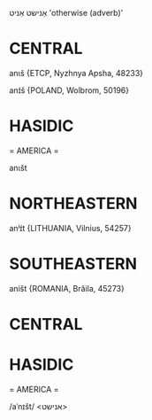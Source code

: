 אַנישט
אַניט
'otherwise (adverb)'

CENTRAL
========

anɩš {ETCP, Nyzhnya Apsha, 48233}

anɪ́š {POLAND, Wolbrom, 50196}

HASIDIC
=======
= AMERICA = 

anɩšt

NORTHEASTERN
==============

anʲɪ́t {LITHUANIA, Vilnius, 54257}

SOUTHEASTERN
==============

aništ {ROMANIA, Brăila, 45273}

CENTRAL
========

HASIDIC
=======
= AMERICA = 

/aˈnɪšt/ <אנישט>